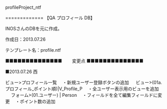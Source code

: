 profileProject_ntf

=============
【QA プロフィール DB】

INOSさんのDBを元に作成。

作成日：2013.07.26

テンプレート名：profile.ntf

■■■■■■■■■■■■■■ 　　変更点 ■■■■■■■■■■■■■■

■2013.07.26 西

ビュー>プロフィール一覧
　・新規ユーザー登録ボタンの追加
　
ビュー>(01a.プロフィール_ポイント順)|V_Profile_P
　・全ユーザー表示用のビューを追加
　
フォーム>(01.ユーザー) | Person
　・フィールドを全て編集フィールドに変更
　・ポイント数の追加

